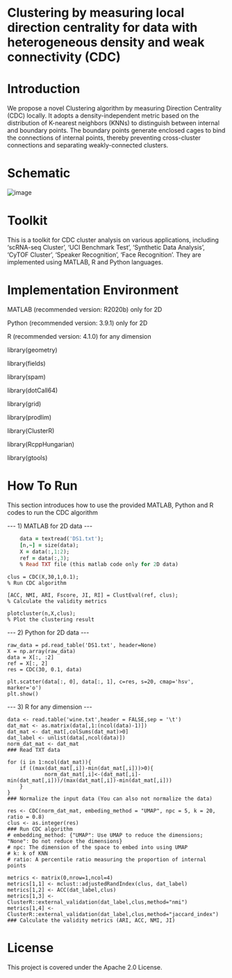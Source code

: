 # Clustering by measuring local direction centrality for data with heterogeneous density and weak connectivity (CDC)

# Introduction

We propose a novel Clustering algorithm by measuring Direction Centrality (CDC) locally. It adopts a density-independent metric based on the distribution of K-nearest neighbors (KNNs) to distinguish between internal and boundary points. The boundary points generate enclosed cages to bind the connections of internal points, thereby preventing cross-cluster connections and separating weakly-connected clusters.

# Schematic

![image](https://github.com/ZPGuiGroupWhu/ClusteringDirectionCentrality/blob/master/pics/workflow.gif)

# Toolkit

This is a toolkit for CDC cluster analysis on various applications, including ‘scRNA-seq Cluster’, ‘UCI Benchmark Test’, ‘Synthetic Data Analysis’, ‘CyTOF Cluster’, ‘Speaker Recognition’, ‘Face Recognition’. They are implemented using MATLAB, R and Python languages.

# Implementation Environment

MATLAB (recommended version: R2020b) only for 2D

Python (recommended version: 3.9.1) only for 2D

R (recommended version: 4.1.0) for any dimension

library(geometry)

library(fields)

library(spam)

library(dotCall64)

library(grid)

library(prodlim)

library(ClusterR)

library(RcppHungarian)

library(gtools)

# How To Run

This section introduces how to use the provided MATLAB, Python and R codes to run the CDC algorithm

--- 1) MATLAB for 2D data ---

```ruby
	data = textread('DS1.txt');
	[n,~] = size(data);
	X = data(:,1:2);
	ref = data(:,3);
	% Read TXT file (this matlab code only for 2D data)
```
	
	clus = CDC(X,30,1,0.1);
	% Run CDC algorithm
	
	[ACC, NMI, ARI, Fscore, JI, RI] = ClustEval(ref, clus);
	% Calculate the validity metrics
	
	plotcluster(n,X,clus);
	% Plot the clustering result

--- 2) Python for 2D data ---

	raw_data = pd.read_table('DS1.txt', header=None)
	X = np.array(raw_data)
	data = X[:, :2]
	ref = X[:, 2]
	res = CDC(30, 0.1, data)

	plt.scatter(data[:, 0], data[:, 1], c=res, s=20, cmap='hsv', marker='o')
	plt.show()

--- 3) R for any dimension ---

	data <- read.table('wine.txt',header = FALSE,sep = '\t')
	dat_mat <- as.matrix(data[,1:(ncol(data)-1)])
	dat_mat <- dat_mat[,colSums(dat_mat)>0]
	dat_label <- unlist(data[,ncol(data)])
	norm_dat_mat <- dat_mat
	### Read TXT data

	for (i in 1:ncol(dat_mat)){
  	    if ((max(dat_mat[,i])-min(dat_mat[,i]))>0){
    	        norm_dat_mat[,i]<-(dat_mat[,i]-min(dat_mat[,i]))/(max(dat_mat[,i])-min(dat_mat[,i]))
  	    }
	}
	### Normalize the input data (You can also not normalize the data)

	res <- CDC(norm_dat_mat, embeding_method = "UMAP", npc = 5, k = 20, ratio = 0.8)
	clus <- as.integer(res)
	### Run CDC algorithm
	# embedding_method: {"UMAP": Use UMAP to reduce the dimensions; "None": Do not reduce the dimensions}
	# npc: The dimension of the space to embed into using UMAP
	# k: k of KNN
	# ratio: A percentile ratio measuring the proportion of internal points

	metrics <- matrix(0,nrow=1,ncol=4)
	metrics[1,1] <- mclust::adjustedRandIndex(clus, dat_label)
	metrics[1,2] <- ACC(dat_label,clus)
	metrics[1,3] <- ClusterR::external_validation(dat_label,clus,method="nmi")
	metrics[1,4] <- ClusterR::external_validation(dat_label,clus,method="jaccard_index")
	### Calculate the validity metrics (ARI, ACC, NMI, JI)


# License

This project is covered under the Apache 2.0 License.

